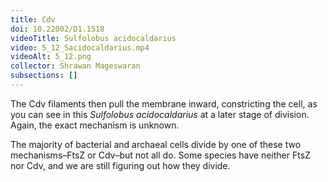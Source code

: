```yaml
---
title: Cdv
doi: 10.22002/D1.1518
videoTitle: Sulfolobus acidocaldarius
video: 5_12_Sacidocaldarius.mp4
videoAlt: 5_12.png
collector: Shrawan Mageswaran
subsections: []
---
```


The Cdv filaments then pull the membrane inward, constricting the cell, as you can see in this *Sulfolobus acidocaldarius* at a later stage of division. Again, the exact mechanism is unknown.

The majority of bacterial and archaeal cells divide by one of these two mechanisms–FtsZ or Cdv–but not all do. Some species have neither FtsZ nor Cdv, and we are still figuring out how they divide.

